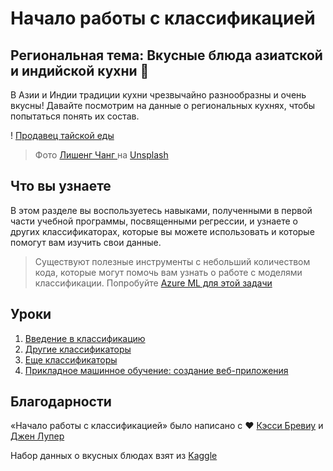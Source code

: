 # Начало работы с классификацией
## Региональная тема: Вкусные блюда азиатской и индийской кухни 🍜

В Азии и Индии традиции кухни чрезвычайно разнообразны и очень вкусны! Давайте посмотрим на данные о региональных кухнях, чтобы попытаться понять их состав.

! [Продавец тайской еды](./images/thai-food.jpg)
> Фото <a href="https://unsplash.com/@changlisheng?utm_source=unsplash&utm_medium=referral&utm_content=creditCopyText"> Лишенг Чанг </a> на <a href="https://unsplash.com/s/photos/asian-food?utm_source=unsplash&utm_medium=referral&utm_content=creditCopyText "> Unsplash </a>
  
## Что вы узнаете

В этом разделе вы воспользуетесь навыками, полученными в первой части учебной программы, посвященными регрессии, и узнаете о других классификаторах, которые вы можете использовать и которые помогут вам изучить свои данные.

> Существуют полезные инструменты с небольший количеством кода, которые могут помочь вам узнать о работе с моделями классификации. Попробуйте [Azure ML для этой задачи](https://docs.microsoft.com/learn/modules/create-classification-model-azure-machine-learning-designer/?WT.mc_id=academic-15963-cxa)

## Уроки

1. [Введение в классификацию](1-Introduction/README.md)
2. [Другие классификаторы](2-Classifiers-1/README.md)
3. [Еще классификаторы](3-Classifiers-2/README.md)
4. [Прикладное машинное обучение: создание веб-приложения](4-Applied/README.md)
## Благодарности

«Начало работы с классификацией» было написано с ♥ ️[Кэсси Бревиу](https://www.twitter.com/cassieview) и [Джен Лупер](https://www.twitter.com/jenlooper)

Набор данных о вкусных блюдах взят из [Kaggle](https://www.kaggle.com/hoandan/asian-and-indian-cuisines)